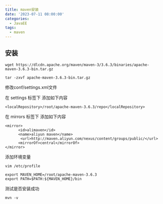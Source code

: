 ```yaml
---
title: maven安装
date: '2023-07-11 08:00:00'
categories:
  - JavaEE
tags:
  - maven
---
```



## 安装

```shell
wget https://dlcdn.apache.org/maven/maven-3/3.6.3/binaries/apache-maven-3.6.3-bin.tar.gz

tar -zxvf apache-maven-3.6.3-bin.tar.gz
```

修改conf/settings.xml文件

在 settings 标签下  添加如下内容

```shell
<localRepository>/root/apache-maven-3.6.3/repo</localRepository>
```

在 mirrors 标签下  添加如下内容

```shell
<mirror>
      <id>alimaven</id>
      <name>aliyun maven</name>
       <url>http://maven.aliyun.com/nexus/content/groups/public/</url>
      <mirrorOf>central</mirrorOf>
</mirror>
```

添加环境变量

```shell
vim /etc/profile

export MAVEN_HOME=/root/apache-maven-3.6.3
export PATH=$PATH:${MAVEN_HOME}/bin
```

测试是否安装成功

```shell
mvn -v
```